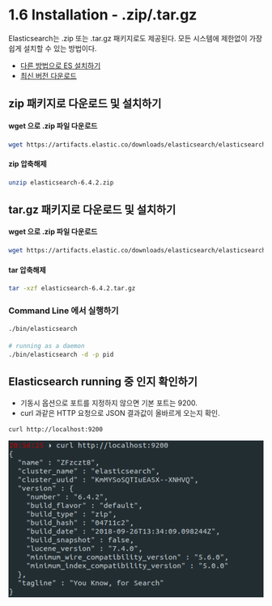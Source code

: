 # 1.6 Installation - .zip/.tar.gz


Elasticsearch는 .zip 또는 .tar.gz 패키지로도 제공된다. 모든 시스템에 제한없이 가장 쉽게 설치할 수 있는 방법이다.
+ [다른 방법으로 ES 설치하기](https://www.elastic.co/guide/en/elasticsearch/reference/current/install-elasticsearch.html)
+ [최신 버전 다운로드](https://www.elastic.co/downloads/elasticsearch)

## zip 패키지로 다운로드 및 설치하기
#### wget 으로 .zip 파일 다운로드
```bash
wget https://artifacts.elastic.co/downloads/elasticsearch/elasticsearch-6.4.2.zip
```
#### zip 압축해제
```bash
unzip elasticsearch-6.4.2.zip
```

## tar.gz 패키지로 다운로드 및 설치하기
#### wget 으로 .zip 파일 다운로드
```bash
wget https://artifacts.elastic.co/downloads/elasticsearch/elasticsearch-6.4.2.tar.gz
```
#### tar 압축해제
```bash
tar -xzf elasticsearch-6.4.2.tar.gz
```

### Command Line 에서 실행하기
```bash
./bin/elasticsearch 

# running as a daemon
./bin/elasticsearch -d -p pid 
```
## Elasticsearch running 중 인지 확인하기
+ 기동시 옵션으로 포트를 지정하지 않으면 기본 포트는 9200.
+ curl 과같은 HTTP 요청으로 JSON 결과값이 올바르게 오는지 확인.

```bash
curl http://localhost:9200
```
![elasticsearch](/categories/images/elastic/page1.png)


